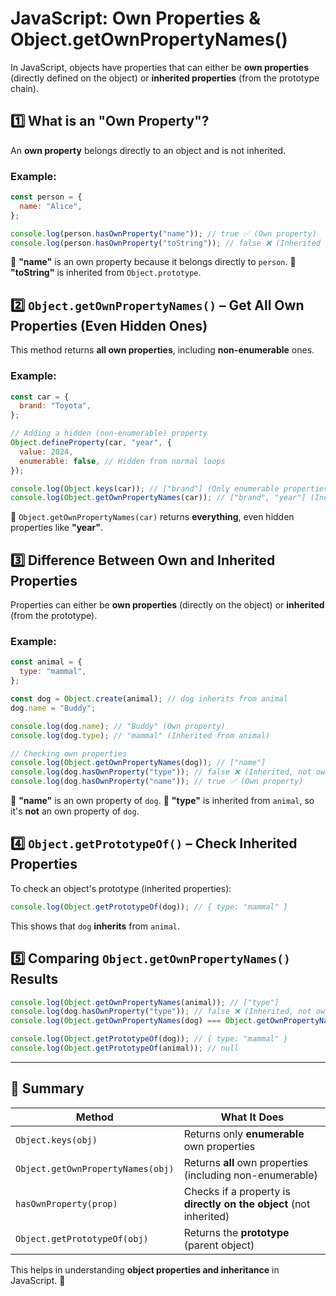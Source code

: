 # JavaScript: Own Properties & Object.getOwnPropertyNames()

In JavaScript, objects have properties that can either be **own properties** (directly defined on the object) or **inherited properties** (from the prototype chain).

## 1️⃣ What is an "Own Property"?
An **own property** belongs directly to an object and is not inherited.

### Example:
```javascript
const person = {
  name: "Alice",
};

console.log(person.hasOwnProperty("name")); // true ✅ (Own property)
console.log(person.hasOwnProperty("toString")); // false ❌ (Inherited from Object.prototype)
```
📝 **"name"** is an own property because it belongs directly to `person`.
📝 **"toString"** is inherited from `Object.prototype`.

## 2️⃣ `Object.getOwnPropertyNames()` – Get All Own Properties (Even Hidden Ones)
This method returns **all own properties**, including **non-enumerable** ones.

### Example:
```javascript
const car = {
  brand: "Toyota",
};

// Adding a hidden (non-enumerable) property
Object.defineProperty(car, "year", {
  value: 2024,
  enumerable: false, // Hidden from normal loops
});

console.log(Object.keys(car)); // ["brand"] (Only enumerable properties)
console.log(Object.getOwnPropertyNames(car)); // ["brand", "year"] (Includes non-enumerable properties)
```
🚀 `Object.getOwnPropertyNames(car)` returns **everything**, even hidden properties like **"year"**.

## 3️⃣ Difference Between Own and Inherited Properties
Properties can either be **own properties** (directly on the object) or **inherited** (from the prototype).

### Example:
```javascript
const animal = {
  type: "mammal",
};

const dog = Object.create(animal); // dog inherits from animal
dog.name = "Buddy";

console.log(dog.name); // "Buddy" (Own property)
console.log(dog.type); // "mammal" (Inherited from animal)

// Checking own properties
console.log(Object.getOwnPropertyNames(dog)); // ["name"]
console.log(dog.hasOwnProperty("type")); // false ❌ (Inherited, not own)
console.log(dog.hasOwnProperty("name")); // true ✅ (Own property)
```
🔹 **"name"** is an own property of `dog`.
🔹 **"type"** is inherited from `animal`, so it's **not** an own property of `dog`.

## 4️⃣ `Object.getPrototypeOf()` – Check Inherited Properties
To check an object's prototype (inherited properties):

```javascript
console.log(Object.getPrototypeOf(dog)); // { type: "mammal" }
```
This shows that `dog` **inherits** from `animal`.

## 5️⃣ Comparing `Object.getOwnPropertyNames()` Results
```javascript
console.log(Object.getOwnPropertyNames(animal)); // ["type"]
console.log(dog.hasOwnProperty("type")); // false ❌ (Inherited, not own)
console.log(Object.getOwnPropertyNames(dog) === Object.getOwnPropertyNames(animal)); // false

console.log(Object.getPrototypeOf(dog)); // { type: "mammal" }
console.log(Object.getPrototypeOf(animal)); // null
```

---

## 📝 Summary
| Method | What It Does |
|--------|-------------|
| `Object.keys(obj)` | Returns only **enumerable** own properties |
| `Object.getOwnPropertyNames(obj)` | Returns **all** own properties (including non-enumerable) |
| `hasOwnProperty(prop)` | Checks if a property is **directly on the object** (not inherited) |
| `Object.getPrototypeOf(obj)` | Returns the **prototype** (parent object) |

This helps in understanding **object properties and inheritance** in JavaScript. 🚀

